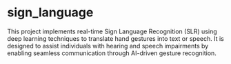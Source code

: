 # sign_language
This project implements real-time Sign Language Recognition (SLR) using deep learning techniques to translate hand gestures into text or speech. It is designed to assist individuals with hearing and speech impairments by enabling seamless communication through AI-driven gesture recognition.
